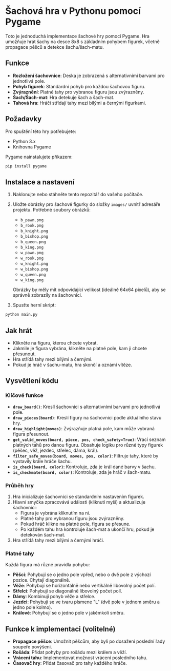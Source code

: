 # Šachová hra v Pythonu pomocí Pygame

Toto je jednoduchá implementace šachové hry pomocí Pygame. Hra umožňuje hrát šachy na desce 8x8 s základním pohybem figurek, včetně propagace pěšců a detekce šachu/šach-matu.

## Funkce
- **Rozložení šachovnice**: Deska je zobrazená s alternativními barvami pro jednotlivá pole.
- **Pohyb figurek**: Standardní pohyb pro každou šachovou figuru.
- **Zvýraznění**: Platné tahy pro vybranou figuru jsou zvýrazněny.
- **Šach/Šach-mat**: Hra detekuje šach a šach-mat.
- **Tahová hra**: Hráči střídají tahy mezi bílými a černými figurkami.

## Požadavky
Pro spuštění této hry potřebujete:
- Python 3.x
- Knihovna Pygame

Pygame nainstalujete příkazem:

```bash
pip install pygame
```

## Instalace a nastavení
1. Naklonujte nebo stáhněte tento repozitář do vašeho počítače.
2. Uložte obrázky pro šachové figurky do složky `images/` uvnitř adresáře projektu. Potřebné soubory obrázků:
   - `b_pawn.png`
   - `b_rook.png`
   - `b_knight.png`
   - `b_bishop.png`
   - `b_queen.png`
   - `b_king.png`
   - `w_pawn.png`
   - `w_rook.png`
   - `w_knight.png`
   - `w_bishop.png`
   - `w_queen.png`
   - `w_king.png`

   Obrázky by měly mít odpovídající velikost (ideálně 64x64 pixelů), aby se správně zobrazily na šachovnici.

3. Spusťte herní skript:

```bash
python main.py
```

## Jak hrát
- Klikněte na figuru, kterou chcete vybrat.
- Jakmile je figura vybrána, klikněte na platné pole, kam ji chcete přesunout.
- Hra střídá tahy mezi bílými a černými.
- Pokud je hráč v šachu-matu, hra skončí a oznámí vítěze.

## Vysvětlení kódu

### Klíčové funkce

- **`draw_board()`**: Kreslí šachovnici s alternativními barvami pro jednotlivá pole.
- **`draw_pieces(board)`**: Kreslí figury na šachovnici podle aktuálního stavu hry.
- **`draw_highlight(moves)`**: Zvýrazňuje platná pole, kam může vybraná figura přesunout.
- **`get_valid_moves(board, piece, pos, check_safety=True)`**: Vrací seznam platných tahů pro danou figuru. Obsahuje logiku pro různé typy figurek (pěšec, věž, jezdec, střelec, dáma, král).
- **`filter_safe_moves(board, moves, pos, color)`**: Filtruje tahy, které by vystavily krále hráče šachu.
- **`is_check(board, color)`**: Kontroluje, zda je král dané barvy v šachu.
- **`is_checkmate(board, color)`**: Kontroluje, zda je hráč v šach-matu.

### Průběh hry

1. Hra inicializuje šachovnici se standardním nastavením figurek.
2. Hlavní smyčka zpracovává události (kliknutí myši) a aktualizuje šachovnici:
   - Figura je vybrána kliknutím na ni.
   - Platné tahy pro vybranou figuru jsou zvýrazněny.
   - Pokud hráč klikne na platné pole, figura se přesune.
   - Po každém tahu hra kontroluje šach-mat a ukončí hru, pokud je detekován šach-mat.
3. Hra střídá tahy mezi bílými a černými hráči.

### Platné tahy
Každá figura má různé pravidla pohybu:
- **Pěšci**: Pohybují se o jedno pole vpřed, nebo o dvě pole z výchozí pozice. Chytají diagonálně.
- **Věže**: Pohybují se horizontálně nebo vertikálně libovolný počet polí.
- **Střelci**: Pohybují se diagonálně libovolný počet polí.
- **Dámy**: Kombinují pohyb věže a střelce.
- **Jezdci**: Pohybují se ve tvaru písmene "L" (dvě pole v jednom směru a jedno pole kolmo).
- **Králové**: Pohybují se o jedno pole v jakémkoli směru.

## Funkce k implementaci (volitelné)
- **Propagace pěšce**: Umožnit pěšcům, aby byli po dosažení poslední řady soupeře povýšeni.
- **Rošáda**: Přidat pohyby pro rošádu mezi králem a věží.
- **Vrácení tahu**: Implementovat možnost vrácení posledního tahu.
- **Časovač hry**: Přidat časovač pro tahy každého hráče.
